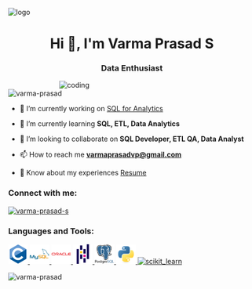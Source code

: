 ![logo](https://media.licdn.com/dms/image/C4D16AQFuZXxRClbNYw/profile-displaybackgroundimage-shrink_350_1400/0/1517045652546?e=1710979200&v=beta&t=c-uVXnEIsOw5D5h6wDSnknM97TB0PRUcceYA0t6_FPw)
<h1 align="center">Hi 👋, I'm Varma Prasad S</h1>
<h3 align="center">Data Enthusiast</h3>

<img align="right" alt="coding" width="400" src="https://media1.giphy.com/media/3oKIPEqDGUULpEU0aQ/giphy.gif?cid=ecf05e47a1ci6chxnck5hemow3x3ugxnmvpbh093jnh495je&rid=giphy.gif&ct=g">

<p align="left"> <img src="https://komarev.com/ghpvc/?username=varma-prasad&label=Profile%20views&color=0e75b6&style=flat" alt="varma-prasad" /> </p>

- 🔭 I’m currently working on [SQL for Analytics](https://github.com/varma-prasad/SQL-for-Analytics)

- 🌱 I’m currently learning **SQL, ETL, Data Analytics**

- 👯 I’m looking to collaborate on **SQL Developer, ETL QA, Data Analyst**

- 📫 How to reach me **varmaprasadvp@gmail.com**

- 📄 Know about my experiences [Resume](https://drive.google.com/file/d/1w9k5p283zqBJpC675FFrCgc4g-HI1aem/view?usp=sharing)
<h3 align="left">Connect with me:</h3>
<p align="left">
<a href="www.linkedin.com/in/varma-prasad-s" target="blank"><img align="center" src="https://raw.githubusercontent.com/rahuldkjain/github-profile-readme-generator/master/src/images/icons/Social/linked-in-alt.svg" alt="varma-prasad-s" height="30" width="40" /></a>
</p>

<h3 align="left">Languages and Tools:</h3>
<p align="left"> <a href="https://www.cprogramming.com/" target="_blank" rel="noreferrer"> <img src="https://raw.githubusercontent.com/devicons/devicon/master/icons/c/c-original.svg" alt="c" width="40" height="40"/> </a> <a href="https://www.mysql.com/" target="_blank" rel="noreferrer"> <img src="https://raw.githubusercontent.com/devicons/devicon/master/icons/mysql/mysql-original-wordmark.svg" alt="mysql" width="40" height="40"/> </a> <a href="https://www.oracle.com/" target="_blank" rel="noreferrer"> <img src="https://raw.githubusercontent.com/devicons/devicon/master/icons/oracle/oracle-original.svg" alt="oracle" width="40" height="40"/> </a> <a href="https://pandas.pydata.org/" target="_blank" rel="noreferrer"> <img src="https://raw.githubusercontent.com/devicons/devicon/2ae2a900d2f041da66e950e4d48052658d850630/icons/pandas/pandas-original.svg" alt="pandas" width="40" height="40"/> </a> <a href="https://www.postgresql.org" target="_blank" rel="noreferrer"> <img src="https://raw.githubusercontent.com/devicons/devicon/master/icons/postgresql/postgresql-original-wordmark.svg" alt="postgresql" width="40" height="40"/> </a> <a href="https://www.python.org" target="_blank" rel="noreferrer"> <img src="https://raw.githubusercontent.com/devicons/devicon/master/icons/python/python-original.svg" alt="python" width="40" height="40"/> </a> <a href="https://scikit-learn.org/" target="_blank" rel="noreferrer"> <img src="https://upload.wikimedia.org/wikipedia/commons/0/05/Scikit_learn_logo_small.svg" alt="scikit_learn" width="40" height="40"/> </a> </p>

<p><img align="center" src="https://github-readme-stats.vercel.app/api/top-langs?username=varma-prasad&show_icons=true&locale=en&layout=compact" alt="varma-prasad" /></p>
